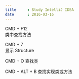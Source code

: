 ```yaml
---
title     : Study IntelliJ IDEA
date      : 2016-03-16
---
```


CMD + F12   
类中查找方法

CMD + 7     
显示 Structure

CMD + O
查找类

CMD + ALT + B
查找实现类或方法
